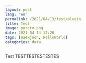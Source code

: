 ```yaml
---
layout: post
lang: 'en'
permalink: /2021/04/13/test/plugin
title: Test
image: potato.png
date: 2021-04-14-12:20
tags: [baekjoon, HelloWorld]
categories: data
---
```



Test
TESTTESTESTESTES